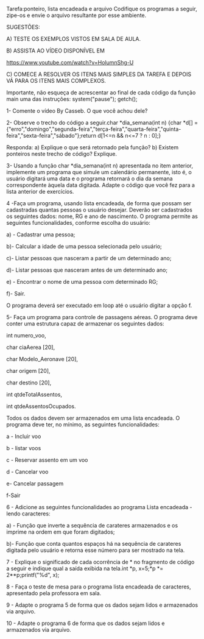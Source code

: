 Tarefa:ponteiro, lista encadeada e arquivo
Codifique os programas a seguir, zipe-os e envie o arquivo resultante por esse ambiente.

SUGESTÕES:

A) TESTE OS EXEMPLOS VISTOS EM SALA DE AULA.

B) ASSISTA AO VÍDEO DISPONÍVEL EM

https://www.youtube.com/watch?v=HolumnShg-U

C) COMECE A RESOLVER OS ITENS MAIS SIMPLES DA TAREFA E DEPOIS VÁ PARA OS ITENS MAIS COMPLEXOS.

Importante, não esqueça de acrescentar ao final de cada código da função main uma das instruções:
system("pause");
getch();

 


1- Comente o vídeo By Casseb. O que você achou dele?


2- Observe o trecho do código a seguir.char *dia_semana(int n) {char *d[] = {"erro","domingo","segunda-feira","terça-feira","quarta-feira","quinta-feira","sexta-feira","sábado"};return d[1<=n && n<=7 ? n : 0];}

Responda:
a) Explique o que será retornado pela função?
b) Existem ponteiros neste trecho de código? Explique.


3- Usando a função char *dia_semana(int n) apresentada no item anterior, implemente um programa que simule um calendário permanente, isto é, o usuário digitará uma data e o programa retornará o dia da semana correspondente àquela data digitada. Adapte o código que você fez para a lista anterior de exercícios.

4 -Faça um programa, usando lista encadeada, de forma que possam ser cadastradas quantas pessoas o usuário desejar. Deverão ser cadastrados os seguintes dados: nome, RG e ano de nascimento. O programa permite as seguintes funcionalidades, conforme escolha do usuário:

a) -  Cadastrar uma pessoa;

b)- Calcular a idade de uma pessoa selecionada pelo usuário;

c)-  Listar pessoas que nasceram a partir de um determinado ano;

d)- Listar pessoas que nasceram antes de um determinado ano;

e) - Encontrar o nome de uma pessoa com determinado RG;

f)- Sair.

O programa deverá ser executado em loop até o usuário digitar a opção f.

5- Faça um programa para controle de passagens aéreas. O programa deve conter uma estrutura capaz de armazenar os seguintes dados:

int numero_voo,

char ciaAerea [20],

char Modelo_Aeronave [20],

char origem [20],

char destino [20],

int qtdeTotalAssentos,

int qtdeAssentosOcupados.

Todos os dados devem ser armazenados em uma lista encadeada. O programa deve ter, no mínimo, as seguintes funcionalidades:

a - Incluir voo

b - listar voos

c - Reservar assento em um voo

d - Cancelar voo

e- Cancelar passagem

f-Sair

6 - Adicione as seguintes funcionalidades ao programa Lista encadeada - lendo caracteres:

a) - Função que inverte a sequência de carateres armazenados e os imprime na ordem em que foram digitados;

b)- Função que conta quantos espaços há na sequência de carateres digitada pelo usuário e retorna esse número para ser mostrado na tela.

7 - Explique o significado de cada ocorrência de * no fragmento de código a seguir e indique qual a saída exibida na tela.int *p, x=5;*p *= 2**p;printf("%d", x);

8 - Faça o teste de mesa para o programa lista encadeada de caracteres, apresentado pela professora em sala.

9 - Adapte o programa 5 de forma que os dados sejam lidos e armazenados via arquivo.

10 - Adapte o programa 6 de forma que os dados sejam lidos e armazenados via arquivo.
